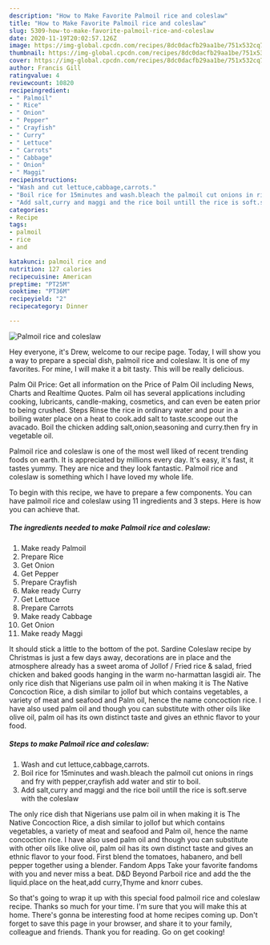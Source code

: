 ```yaml
---
description: "How to Make Favorite Palmoil rice and coleslaw"
title: "How to Make Favorite Palmoil rice and coleslaw"
slug: 5309-how-to-make-favorite-palmoil-rice-and-coleslaw
date: 2020-11-19T20:02:57.126Z
image: https://img-global.cpcdn.com/recipes/8dc0dacfb29aa1be/751x532cq70/palmoil-rice-and-coleslaw-recipe-main-photo.jpg
thumbnail: https://img-global.cpcdn.com/recipes/8dc0dacfb29aa1be/751x532cq70/palmoil-rice-and-coleslaw-recipe-main-photo.jpg
cover: https://img-global.cpcdn.com/recipes/8dc0dacfb29aa1be/751x532cq70/palmoil-rice-and-coleslaw-recipe-main-photo.jpg
author: Francis Gill
ratingvalue: 4
reviewcount: 10820
recipeingredient:
- " Palmoil"
- " Rice"
- " Onion"
- " Pepper"
- " Crayfish"
- " Curry"
- " Lettuce"
- " Carrots"
- " Cabbage"
- " Onion"
- " Maggi"
recipeinstructions:
- "Wash and cut lettuce,cabbage,carrots."
- "Boil rice for 15minutes and wash.bleach the palmoil cut onions in rings and fry with pepper,crayfish add water and stir to boil."
- "Add salt,curry and maggi and the rice boil untill the rice is soft.serve with the coleslaw"
categories:
- Recipe
tags:
- palmoil
- rice
- and

katakunci: palmoil rice and 
nutrition: 127 calories
recipecuisine: American
preptime: "PT25M"
cooktime: "PT36M"
recipeyield: "2"
recipecategory: Dinner

---
```



![Palmoil rice and coleslaw](https://img-global.cpcdn.com/recipes/8dc0dacfb29aa1be/751x532cq70/palmoil-rice-and-coleslaw-recipe-main-photo.jpg)

Hey everyone, it's Drew, welcome to our recipe page. Today, I will show you a way to prepare a special dish, palmoil rice and coleslaw. It is one of my favorites. For mine, I will make it a bit tasty. This will be really delicious.

Palm Oil Price: Get all information on the Price of Palm Oil including News, Charts and Realtime Quotes. Palm oil has several applications including cooking, lubricants, candle-making, cosmetics, and can even be eaten prior to being crushed. Steps Rinse the rice in ordinary water and pour in a boiling water place on a heat to cook.add salt to taste.scoope out the avacado. Boil the chicken adding salt,onion,seasoning and curry.then fry in vegetable oil.

Palmoil rice and coleslaw is one of the most well liked of recent trending foods on earth. It is appreciated by millions every day. It's easy, it's fast, it tastes yummy. They are nice and they look fantastic. Palmoil rice and coleslaw is something which I have loved my whole life.


To begin with this recipe, we have to prepare a few components. You can have palmoil rice and coleslaw using 11 ingredients and 3 steps. Here is how you can achieve that.

<!--inarticleads1-->

##### The ingredients needed to make Palmoil rice and coleslaw:

1. Make ready  Palmoil
1. Prepare  Rice
1. Get  Onion
1. Get  Pepper
1. Prepare  Crayfish
1. Make ready  Curry
1. Get  Lettuce
1. Prepare  Carrots
1. Make ready  Cabbage
1. Get  Onion
1. Make ready  Maggi


It should stick a little to the bottom of the pot. Sardine Coleslaw recipe by Christmas is just a few days away, decorations are in place and the atmosphere already has a sweet aroma of Jollof / Fried rice &amp; salad, fried chicken and baked goods hanging in the warm no-harmattan lasgidi air. The only rice dish that Nigerians use palm oil in when making it is The Native Concoction Rice, a dish similar to jollof but which contains vegetables, a variety of meat and seafood and Palm oil, hence the name concoction rice. I have also used palm oil and though you can substitute with other oils like olive oil, palm oil has its own distinct taste and gives an ethnic flavor to your food. 

<!--inarticleads2-->

##### Steps to make Palmoil rice and coleslaw:

1. Wash and cut lettuce,cabbage,carrots.
1. Boil rice for 15minutes and wash.bleach the palmoil cut onions in rings and fry with pepper,crayfish add water and stir to boil.
1. Add salt,curry and maggi and the rice boil untill the rice is soft.serve with the coleslaw


The only rice dish that Nigerians use palm oil in when making it is The Native Concoction Rice, a dish similar to jollof but which contains vegetables, a variety of meat and seafood and Palm oil, hence the name concoction rice. I have also used palm oil and though you can substitute with other oils like olive oil, palm oil has its own distinct taste and gives an ethnic flavor to your food. First blend the tomatoes, habanero, and bell pepper together using a blender. Fandom Apps Take your favorite fandoms with you and never miss a beat. D&amp;D Beyond Parboil rice and add the the liquid.place on the heat,add curry,Thyme and knorr cubes. 

So that's going to wrap it up with this special food palmoil rice and coleslaw recipe. Thanks so much for your time. I'm sure that you will make this at home. There's gonna be interesting food at home recipes coming up. Don't forget to save this page in your browser, and share it to your family, colleague and friends. Thank you for reading. Go on get cooking!
